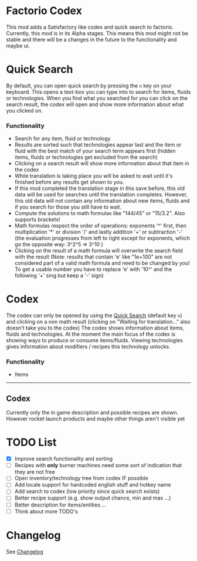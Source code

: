 # Factorio Codex
This mod adds a Satisfactory like codex and quick search to factorio.
Currently, this mod is in its Alpha stages. This means this mod might not be stable and there will be a changes
in the future to the functionality and maybe ui.

# Quick Search
By default, you can open quick search by pressing the `n` key on your keyboard.
This opens a text-box you can type into to search for items, fluids or technologies.
When you find what you searched for you can click on the search result, the codex will open and show more
information about what you clicked on.

### Functionality
* Search for any item, fluid or technology
* Results are sorted such that technologies appear last and the item or fluid with the best match of your
  search term appears first (hidden items, fluids or technologies get excluded from the search)
* Clicking on a search result will show more information about that item in the codex
* While translation is taking place you will be asked to wait until it's finished before any results get shown to you.
* If this mod completed the translation stage in this save before, this old data will be used for searches until the
  translation completes. However, this old data will not contain any information about new items, fluids and
  if you search for those you still have to wait.
* Compute the solutions to math formulas like "144/45" or "15/3.2". Also supports brackets!
* Math formulas respect the order of operations: exponents '^' first, then multiplication '*' or division '/'
  and lastly addition '+' or subtraction '-' (the evaluation progresses from left to right except for exponents,
  which go the opposite way: 3^2^5 => 3^10 )
* Clicking on the result of a math formula will overwrite the search field with the result
  (Note: results that contain 'e' like "1e+100" are not considered part of a valid math formula 
  and need to be changed by you! To get a usable number you have to replace 'e' with '10^' and the following '+'
  sing but keep a '-' sign)


# Codex
The codex can only be opened by using the [Quick Search](#Quick-Search) (default key `n`) and clicking on a non math result
(clicking on "Waiting for translation..." also doesn't take you to the codex)
The codex shows information about items, fluids and technologies. At the moment the main focus of the codex is showing
ways to produce or consume items/fluids. Viewing technologies gives information about modifiers / recipes this technology unlocks.

### Functionality
* Items

--------------------
## Codex

Currently only the in game description and possible recipes are shown.
However rocket launch products and maybe other things aren't visible yet

# TODO List
- [X] Improve search functionality and sorting
- [ ] Recipes with **only** burner machines need some sort of indication that they are not free 
- [ ] Open inventory/technology tree from codex IF possible
- [ ] Add locale support for hardcoded english stuff and hotkey name
- [ ] Add search to codex (low priority since quick search exists)
- [ ] Better recipe support (e.g. show output chance, min and max ...)
- [ ] Better description for items/entities ...
- [ ] Think about more TODO's

# Changelog
See [Changelog](Changelog.md)
